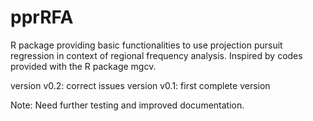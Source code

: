 # pprRFA
R package providing basic functionalities to use projection pursuit regression in 
context of regional frequency analysis. Inspired by codes provided with the R package mgcv.

version v0.2: correct issues
version v0.1: first complete version

Note: Need further testing and improved documentation.
